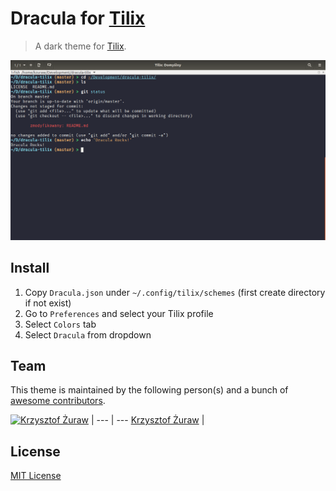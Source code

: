 # Dracula for [Tilix](https://gnunn1.github.io/tilix-web/)

> A dark theme for [Tilix](https://gnunn1.github.io/tilix-web/).

![Screenshot](./screenshot.png)

## Install

1. Copy `Dracula.json` under `~/.config/tilix/schemes` (first create directory if not exist)
1. Go to `Preferences` and select your Tilix profile
1. Select `Colors` tab
1. Select `Dracula` from dropdown

## Team

This theme is maintained by the following person(s) and a bunch of [awesome contributors](https://github.com/dracula/template/graphs/contributors).

[![Krzysztof Żuraw](https://avatars0.githubusercontent.com/u/9116238?v=3&s=70)](https://github.com/krzysztofzuraw) |
--- | ---
[Krzysztof Żuraw](https://github.com/krzysztofzuraw) |

## License

[MIT License](./LICENSE)
